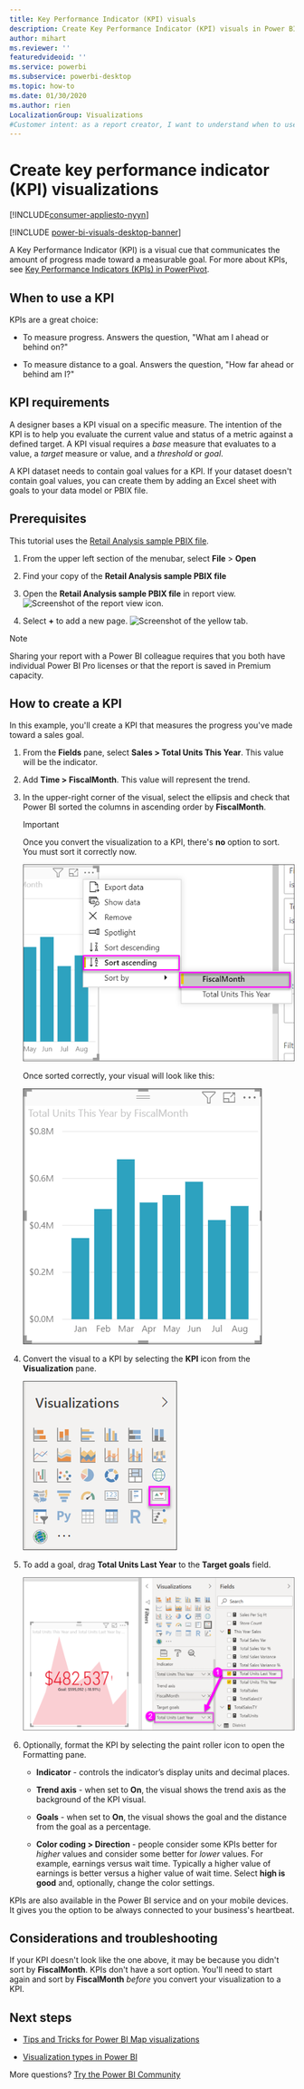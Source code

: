 ```yaml
---
title: Key Performance Indicator (KPI) visuals
description: Create Key Performance Indicator (KPI) visuals in Power BI 
author: mihart
ms.reviewer: ''
featuredvideoid: ''
ms.service: powerbi
ms.subservice: powerbi-desktop
ms.topic: how-to
ms.date: 01/30/2020
ms.author: rien
LocalizationGroup: Visualizations
#Customer intent: as a report creator, I want to understand when to use a KPI to visualize my data because there are so many different visual types, I want to be sure that a KPI is the best choice for my intent.  
---
```


# Create key performance indicator (KPI) visualizations

[!INCLUDE[consumer-appliesto-nyyn](../includes/consumer-appliesto-nyyn.md)]

[!INCLUDE [power-bi-visuals-desktop-banner](../includes/power-bi-visuals-desktop-banner.md)]

A Key Performance Indicator (KPI) is a visual cue that communicates the amount of progress made toward a measurable goal. For more about KPIs, see [Key Performance Indicators (KPIs) in PowerPivot](https://support.office.com/en-us/article/Key-Performance-Indicators-KPIs-in-Power-Pivot-E653EDEF-8A21-40E4-9ECE-83A6C8C306AA).


## When to use a KPI

KPIs are a great choice:

* To measure progress. Answers the question, "What am I ahead or behind on?"

* To measure distance to a goal. Answers the question, "How far ahead or behind am I?"

## KPI requirements

A designer bases a KPI visual on a specific measure. The intention of the KPI is to help you evaluate the current value and status of a metric against a defined target. A KPI visual requires a *base* measure that evaluates to a value, a *target* measure or value, and a *threshold* or *goal*.

A KPI dataset needs to contain goal values for a KPI. If your dataset doesn't contain goal values, you can create them by adding an Excel sheet with goals to your data model or PBIX file.

## Prerequisites

This tutorial uses the [Retail Analysis sample PBIX file](https://download.microsoft.com/download/9/6/D/96DDC2FF-2568-491D-AAFA-AFDD6F763AE3/Retail%20Analysis%20Sample%20PBIX.pbix).

1. From the upper left section of the menubar, select **File** > **Open**

1. Find your copy of the **Retail Analysis sample PBIX file**

1. Open the **Retail Analysis sample PBIX file** in report view. ![Screenshot of the report view icon.](media/power-bi-visualization-kpi/power-bi-report-view.png)

1. Select **+** to add a new page. ![Screenshot of the yellow tab.](media/power-bi-visualization-kpi/power-bi-yellow-tab.png)

> [!NOTE]
> Sharing your report with a Power BI colleague requires that you both have individual Power BI Pro licenses or that the report is saved in Premium capacity.    

## How to create a KPI

In this example, you'll create a KPI that measures the progress you've made toward a sales goal.

1. From the **Fields** pane, select **Sales > Total Units This Year**.  This value will be the indicator.

1. Add **Time > FiscalMonth**.  This value will represent the trend.

1. In the upper-right corner of the visual, select the ellipsis and check that Power BI sorted the columns in ascending order by **FiscalMonth**.

    > [!IMPORTANT]
    > Once you convert the visualization to a KPI, there's **no** option to sort. You must sort it correctly now.

    ![Screenshot of the ellipsis menu expanded with Sort ascending and FiscalMonth selected.](media/power-bi-visualization-kpi/power-bi-ascending-by-fiscal-month.png)

    Once sorted correctly, your visual will look like this:

    ![Screenshot of the visual sorted correctly.](media/power-bi-visualization-kpi/power-bi-chart.png)

1. Convert the visual to a KPI by selecting the **KPI** icon from the **Visualization** pane.

    ![Screenshot of the Visualizations pane with the KPI icon called out.](media/power-bi-visualization-kpi/power-bi-kpi-template.png)

1. To add a goal, drag **Total Units Last Year** to the **Target goals** field.

    ![Screenshot of the finished KPI visual and the Fields pane with the values depicted.](media/power-bi-visualization-kpi/power-bi-kpi-done.png)

1. Optionally, format the KPI by selecting the paint roller icon to open the Formatting pane.

    * **Indicator** - controls the indicator’s display units and decimal places.

    * **Trend axis** - when set to **On**, the visual shows the trend axis as the background of the KPI visual.  

    * **Goals** - when set to **On**, the visual shows the goal and the distance from the goal as a percentage.

    * **Color coding > Direction** - people consider some KPIs better for *higher* values and consider some better for *lower* values. For example, earnings versus wait time. Typically a higher value of earnings is better versus a higher value of wait time. Select **high is good** and, optionally, change the color settings.

KPIs are also available in the Power BI service and on your mobile devices. It gives you the option to be always connected to your business's heartbeat.

## Considerations and troubleshooting

If your KPI doesn't look like the one above, it may be because you didn't sort by **FiscalMonth**. KPIs don't have a sort option. You'll need to start again and sort by **FiscalMonth** *before* you convert your visualization to a KPI.

## Next steps

* [Tips and Tricks for Power BI Map visualizations](power-bi-map-tips-and-tricks.md)

* [Visualization types in Power BI](power-bi-visualization-types-for-reports-and-q-and-a.md)

More questions? [Try the Power BI Community](https://community.powerbi.com/)
